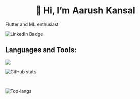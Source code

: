 
<h1 align="center">👋 Hi, I’m Aarush Kansal</h1>

Flutter and ML enthusiast

<img src="https://img.shields.io/badge/LinkedIn-blue?logo=linkedin&logoColor=white&style=for-the-badge" alt="LinkedIn Badge"/>

## Languages and Tools:

![](https://skills.thijs.gg/icons?i=c,cpp,java,python,html,css,js,react,nodejs,flutter,firebase,docker)


![GitHub stats](https://github-readme-stats.vercel.app/api?username=Aarush2k1&show_icons=true&theme=radical)

<br>

![Top-langs](https://github-readme-stats.vercel.app/api/top-langs/?username=Aarush2k1&layout=compact)

<!---
Aarush2k1/Aarush2k1 is a ✨ special ✨ repository because its `README.md` (this file) appears on your GitHub profile.
You can click the Preview link to take a look at your changes.
--->
